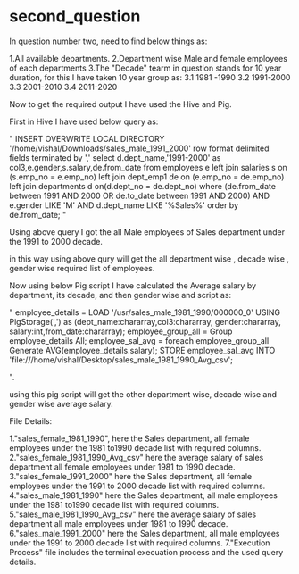 # second_question

In question number two, need to find below things as:

1.All available departments.
2.Department wise Male and female employees of each departments
3.The "Decade" tearm in question stands for 10 year duration, for this I have taken 10 year group as: 
 3.1 1981 -1990
 3.2 1991-2000
 3.3 2001-2010
 3.4 2011-2020
 
 Now to get the required output I have used the Hive and Pig.
 
 First in Hive I have used below query as:
 
 " INSERT OVERWRITE LOCAL DIRECTORY '/home/vishal/Downloads/sales_male_1991_2000' row format delimited fields terminated by ',' select d.dept_name,'1991-2000' as col3,e.gender,s.salary,de.from_date from employees e left join salaries s on (s.emp_no = e.emp_no) left join dept_emp1 de on (e.emp_no = de.emp_no) left join departments d on(d.dept_no = de.dept_no) where (de.from_date between 1991 AND 2000 OR de.to_date between 1991 AND 2000) AND e.gender LIKE 'M' AND d.dept_name LIKE '%Sales%' order by de.from_date; "
 
 Using above query I got the all Male employees of Sales department under the 1991 to 2000 decade.
 
in this way using above qury will get the all department wise , decade wise , gender wise required list of employees.

Now using below Pig script  I have calculated the Average salary by department, its decade, and then gender wise and script as:

"
employee_details = LOAD '/usr/sales_male_1981_1990/000000_0' USING PigStorage(',') as (dept_name:chararray,col3:chararray, gender:chararray, salary:int,from_date:chararray);
employee_group_all = Group employee_details All;
employee_sal_avg = foreach employee_group_all  Generate
  AVG(employee_details.salary);
STORE employee_sal_avg INTO 'file:///home/vishal/Desktop/sales_male_1981_1990_Avg_csv';

".

using this pig script will  get the other department wise, decade wise and gender wise average salary.

File Details:

1."sales_female_1981_1990", here the Sales department, all female employees under the  1981 to1990 decade list with required columns.
2."sales_female_1981_1990_Avg_csv" here the average salary of sales department all female employees under 1981 to 1990 decade.
3."sales_female_1991_2000" here the Sales department, all female employees under the  1991 to 2000 decade list with required columns.
4."sales_male_1981_1990" here the Sales department, all male employees under the  1981 to1990 decade list with required columns.
5."sales_male_1981_1990_Avg_csv" here the average salary of sales department all male employees under 1981 to 1990 decade.
6."sales_male_1991_2000" here the Sales department, all male employees under the  1991 to 2000 decade list with required columns.
7."Execution Process" file includes the terminal execuation process and the used query details.

 
 
 
